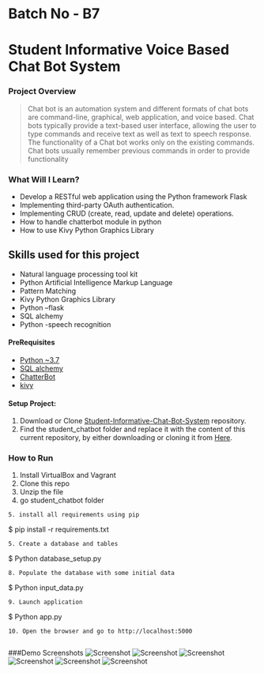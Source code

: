 # Batch No - B7

# Student Informative Voice Based Chat Bot System 
### Project Overview
>Chat bot is an automation system and different formats of chat bots are command-line, graphical, web application, and voice based. Chat bots typically provide a text-based user interface, allowing the user to type commands and receive text as well as text to speech response. The functionality of a Chat bot works only on the existing commands. Chat bots  usually remember previous commands in order to provide functionality


### What Will I Learn?
  * Develop a RESTful web application using the Python framework Flask
  * Implementing third-party OAuth authentication.
  * Implementing CRUD (create, read, update and delete) operations.
  * How to handle chatterbot module in python
  * How to use Kivy Python Graphics Library 

## Skills used for this project
- Natural language processing tool kit
- Python Artificial Intelligence Markup Language
- Pattern Matching
- Kivy Python Graphics Library
- Python –flask
- SQL alchemy
- Python -speech recognition


#### PreRequisites
  * [Python ~3.7](https://www.python.org/)
  * [SQL alchemy](https://www.sqlalchemy.org/)
  * [ChatterBot](https://chatterbot.readthedocs.io/en/stable/)
  * [kivy](kivy.org)
  
#### Setup Project:
  1. Download or Clone [Student-Informative-Chat-Bot-System](Student-Informative-Chat-Bot-System) repository.
  2. Find the student_chatbot folder and replace it with the content of this current repository, by either downloading or cloning it from [Here](https://github.com/satheeshg/https://github.com/satheesh22g/Student-Informative-Chat-Bot-System).

### How to Run
1. Install VirtualBox and Vagrant
2. Clone this repo
3. Unzip the file
4. go student_chatbot folder
```
5. install all requirements using pip 
```
$ pip install -r requirements.txt
```
5. Create a database and tables 
```
$ Python database_setup.py
```
8. Populate the database with some initial data
```
$ Python input_data.py
```
9. Launch application
```
$ Python app.py
```
10. Open the browser and go to http://localhost:5000


```
###Demo Screenshots
![Screenshot](https://github.com/satheesh22g/Student-Informative-Chat-Bot-System/blob/master/student_chatbot/Screenshots/Screenshot%20(1).png)
![Screenshot](https://github.com/satheesh22g/Student-Informative-Chat-Bot-System/blob/master/student_chatbot/Screenshots/Screenshot%20(2).png)
![Screenshot](https://github.com/satheesh22g/Student-Informative-Chat-Bot-System/blob/master/student_chatbot/Screenshots/Screenshot%20(3).png)
![Screenshot](https://github.com/satheesh22g/Student-Informative-Chat-Bot-System/blob/master/student_chatbot/Screenshots/Screenshot%20(4).png)
![Screenshot](https://github.com/satheesh22g/Student-Informative-Chat-Bot-System/blob/master/student_chatbot/Screenshots/Screenshot%20(5).png)
![Screenshot](https://github.com/satheesh22g/Student-Informative-Chat-Bot-System/blob/master/student_chatbot/Screenshots/Screenshot%20(6).png)

